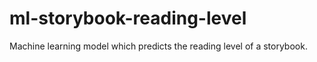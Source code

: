 # ml-storybook-reading-level
Machine learning model which predicts the reading level of a storybook.
